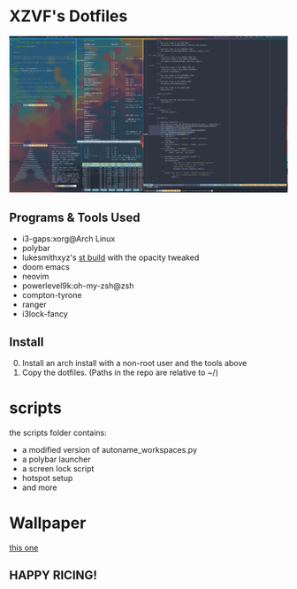 # XZVF's Dotfiles

![](scrots/s1.png)

## Programs & Tools Used
- i3-gaps:xorg@Arch Linux
- polybar
- lukesmithxyz's [st build](https://github.com/lukesmithxyz/st) with the opacity tweaked
- doom emacs
- neovim
- powerlevel9k:oh-my-zsh@zsh
- compton-tyrone
- ranger
- i3lock-fancy

## Install
0. Install an arch install with a non-root user and the tools above
1. Copy the dotfiles. (Paths in the repo are relative to ~/)

# scripts
the scripts folder contains:
- a modified version of autoname_workspaces.py
- a polybar launcher
- a screen lock script
- hotspot setup
- and more

# Wallpaper
[this one](https://i.redd.it/59bsn5hgnojy.jpg)

## HAPPY RICING!
